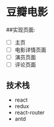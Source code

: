 # 豆瓣电影

##实现页面:
- [ ] 主页
- [ ] 电影详情页面
- [ ] 演员页面
- [ ] 评论页面

## 技术栈
* react
* redux
* react-router
* antd

